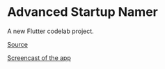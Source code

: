 # Advanced Startup Namer

A new Flutter codelab project.

[Source](https://codelabs.developers.google.com/codelabs/first-flutter-app-pt2#0)

[Screencast of the app](https://www.youtube.com/watch?v=BUQ5-qp31p8)


